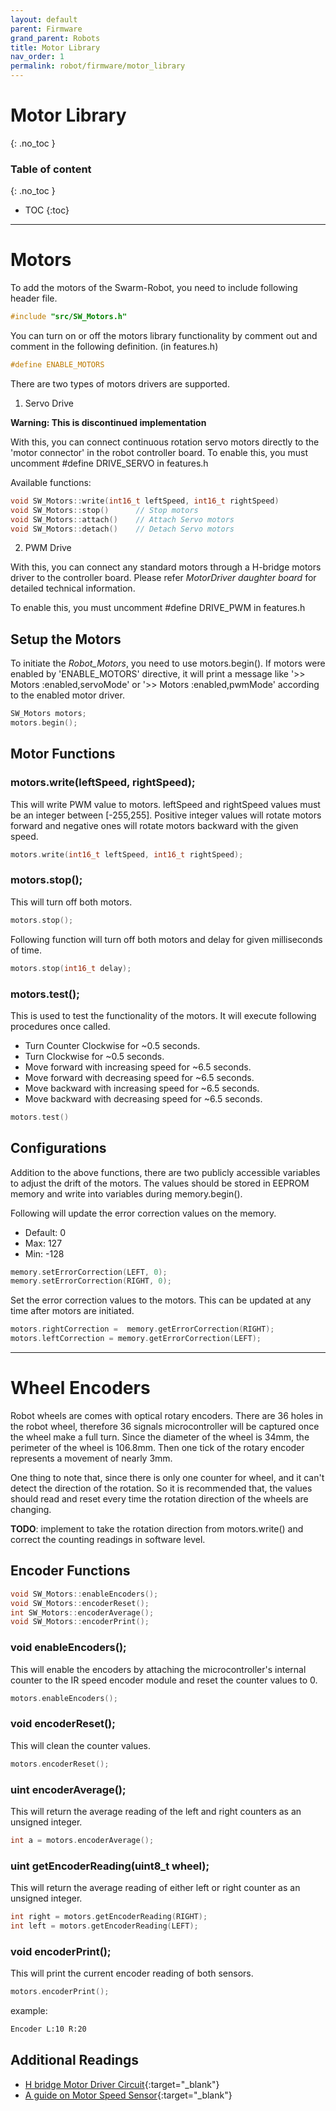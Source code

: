```yaml
---
layout: default
parent: Firmware
grand_parent: Robots
title: Motor Library
nav_order: 1
permalink: robot/firmware/motor_library
---
```


# Motor Library
{: .no_toc }

### Table of content
{: .no_toc }
- TOC
{:toc}

----
# Motors

To add the motors of the Swarm-Robot, you need to include following header file.

```cpp
#include "src/SW_Motors.h"
```

You can turn on or off the motors library functionality by comment out and comment in the following definition. (in features.h)

```cpp
#define ENABLE_MOTORS
```

There are two types of motors drivers are supported.

1. Servo Drive

**Warning: This is discontinued implementation**

With this, you can connect continuous rotation servo motors directly to the 'motor connector' in the robot controller board. To enable this, you must uncomment #define DRIVE_SERVO in features.h

Available functions:
```cpp
void SW_Motors::write(int16_t leftSpeed, int16_t rightSpeed)
void SW_Motors::stop()		// Stop motors
void SW_Motors::attach()   	// Attach Servo motors
void SW_Motors::detach()   	// Detach Servo motors
```

2. PWM Drive

With this, you can connect any standard motors through a H-bridge motors driver to the controller board. Please refer *MotorDriver daughter board* for detailed technical information.

To enable this, you must uncomment #define DRIVE_PWM in features.h

## Setup the Motors

To initiate the *Robot_Motors*, you need to use motors.begin(). If motors were enabled by 'ENABLE_MOTORS' directive, it will print a message like '>> Motors  :enabled,servoMode' or '>> Motors  :enabled,pwmMode' according to the enabled motor driver.

```cpp
SW_Motors motors;
motors.begin();
```

## Motor Functions

### motors.write(leftSpeed, rightSpeed);

This will write PWM value to motors. leftSpeed and rightSpeed values must be an integer between [-255,255].
Positive integer values will rotate motors forward and negative ones will rotate motors backward with the given speed.

```cpp
motors.write(int16_t leftSpeed, int16_t rightSpeed);
```

### motors.stop();

This will turn off both motors.

```cpp
motors.stop();
```

Following function will turn off both motors and delay for given milliseconds of time.

```cpp
motors.stop(int16_t delay);
```

### motors.test();

This is used to test the functionality of the motors. It will execute following procedures once called.
- Turn Counter Clockwise for ~0.5 seconds.
- Turn Clockwise for ~0.5 seconds.
- Move forward with increasing speed for ~6.5 seconds.
- Move forward with decreasing speed for ~6.5 seconds.
- Move backward with increasing speed for ~6.5 seconds.
- Move backward with decreasing speed for ~6.5 seconds.

```cpp
motors.test()
```

## Configurations

Addition to the above functions, there are two publicly accessible variables to adjust the drift of the motors.
The values should be stored in EEPROM memory and write into variables during memory.begin().

Following will update the error correction values on the memory.
- Default: 0
- Max: 127
- Min: -128

```cpp
memory.setErrorCorrection(LEFT, 0);
memory.setErrorCorrection(RIGHT, 0);
```

Set the error correction values to the motors. This can be updated at any time after motors are initiated.
```cpp
motors.rightCorrection =  memory.getErrorCorrection(RIGHT);
motors.leftCorrection = memory.getErrorCorrection(LEFT);

```


----
# Wheel Encoders

Robot wheels are comes with optical rotary encoders. There are 36 holes in the robot wheel, therefore 36 signals microcontroller will be captured once the wheel make a full turn. Since the diameter of the wheel is 34mm, the perimeter of the wheel is 106.8mm. Then one tick of the rotary encoder represents a movement of nearly 3mm.

One thing to note that, since there is only one counter for wheel, and it can't detect the direction of the rotation. So it is recommended that, the values should read and reset every time the rotation direction of the wheels are changing.

**TODO**: implement to take the rotation direction from motors.write() and correct the counting readings in software level.

## Encoder Functions

```cpp
void SW_Motors::enableEncoders();
void SW_Motors::encoderReset();
int SW_Motors::encoderAverage();
void SW_Motors::encoderPrint();
```

### void enableEncoders();

This will enable the encoders by attaching the microcontroller's internal counter to the IR speed encoder module and reset the counter values to 0.

```cpp
motors.enableEncoders();
```

### void encoderReset();

This will clean the counter values.

```cpp
motors.encoderReset();
```

### uint encoderAverage();

This will return the average reading of the left and right counters as an unsigned integer.

```cpp
int a = motors.encoderAverage();
```

### uint getEncoderReading(uint8_t wheel);

This will return the average reading of either left or right counter as an unsigned integer.

```cpp
int right = motors.getEncoderReading(RIGHT);
int left = motors.getEncoderReading(LEFT);
```

### void encoderPrint();

This will print the current encoder reading of both sensors.

```cpp
motors.encoderPrint();
```
example:
```bash
Encoder L:10 R:20
```


## Additional Readings

- [H bridge Motor Driver Circuit](https://www.circuitstoday.com/h-bridge-motor-driver-circuit){:target="_blank"}
- [A guide on Motor Speed Sensor](https://www.teachmemicro.com/lm393-ir-module-motor-speed-sensor/){:target="_blank"}
